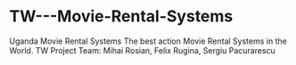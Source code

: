 # TW---Movie-Rental-Systems
Uganda Movie Rental Systems
The best action Movie Rental Systems in the World.
TW Project
Team: Mihai Rosian, Felix Rugina, Sergiu Pacurarescu

